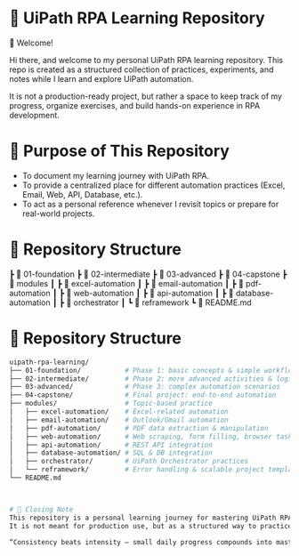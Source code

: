 # 📘 UiPath RPA Learning Repository
👋 Welcome!

Hi there, and welcome to my personal UiPath RPA learning repository.
This repo is created as a structured collection of practices, experiments, and notes while I learn and explore UiPath automation.

It is not a production-ready project, but rather a space to keep track of my progress, organize exercises, and build hands-on experience in RPA development.


# 🎯 Purpose of This Repository
- To document my learning journey with UiPath RPA.
- To provide a centralized place for different automation practices (Excel, Email, Web, API, Database, etc.).
- To act as a personal reference whenever I revisit topics or prepare for real-world projects.


# 📂 Repository Structure
 ┣ 📁 01-foundation
 ┣ 📁 02-intermediate
 ┣ 📁 03-advanced
 ┣ 📁 04-capstone
 ┣ 📁 modules
 ┃ ┣ 📁 excel-automation
 ┃ ┣ 📁 email-automation
 ┃ ┣ 📁 pdf-automation
 ┃ ┣ 📁 web-automation
 ┃ ┣ 📁 api-automation
 ┃ ┣ 📁 database-automation
 ┃ ┣ 📁 orchestrator
 ┃ ┗ 📁 reframework
 ┗ 📄 README.md

# 📂 Repository Structure

```bash
uipath-rpa-learning/
├── 01-foundation/           # Phase 1: basic concepts & simple workflows
├── 02-intermediate/         # Phase 2: more advanced activities & logic
├── 03-advanced/             # Phase 3: complex automation scenarios
├── 04-capstone/             # Final project: end-to-end automation
├── modules/                 # Topic-based practice
│   ├── excel-automation/    # Excel-related automation
│   ├── email-automation/    # Outlook/Gmail automation
│   ├── pdf-automation/      # PDF data extraction & manipulation
│   ├── web-automation/      # Web scraping, form filling, browser tasks
│   ├── api-automation/      # REST API integration
│   ├── database-automation/ # SQL & DB integration
│   ├── orchestrator/        # UiPath Orchestrator practices
│   └── reframework/         # Error handling & scalable project template
└── README.md



# 📌 Closing Note
This repository is a personal learning journey for mastering UiPath RPA.
It is not meant for production use, but as a structured way to practice, make mistakes, and grow.

“Consistency beats intensity — small daily progress compounds into mastery.”
